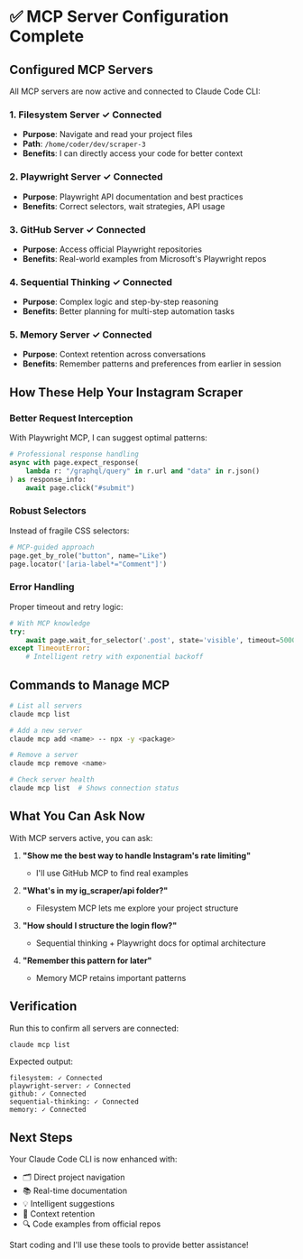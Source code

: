 # ✅ MCP Server Configuration Complete

## Configured MCP Servers

All MCP servers are now active and connected to Claude Code CLI:

### 1. **Filesystem Server** ✓ Connected
- **Purpose**: Navigate and read your project files
- **Path**: `/home/coder/dev/scraper-3`
- **Benefits**: I can directly access your code for better context

### 2. **Playwright Server** ✓ Connected  
- **Purpose**: Playwright API documentation and best practices
- **Benefits**: Correct selectors, wait strategies, API usage

### 3. **GitHub Server** ✓ Connected
- **Purpose**: Access official Playwright repositories
- **Benefits**: Real-world examples from Microsoft's Playwright repos

### 4. **Sequential Thinking** ✓ Connected
- **Purpose**: Complex logic and step-by-step reasoning
- **Benefits**: Better planning for multi-step automation tasks

### 5. **Memory Server** ✓ Connected
- **Purpose**: Context retention across conversations
- **Benefits**: Remember patterns and preferences from earlier in session

## How These Help Your Instagram Scraper

### Better Request Interception
With Playwright MCP, I can suggest optimal patterns:
```python
# Professional response handling
async with page.expect_response(
    lambda r: "/graphql/query" in r.url and "data" in r.json()
) as response_info:
    await page.click("#submit")
```

### Robust Selectors
Instead of fragile CSS selectors:
```python
# MCP-guided approach
page.get_by_role("button", name="Like")
page.locator('[aria-label*="Comment"]')
```

### Error Handling
Proper timeout and retry logic:
```python
# With MCP knowledge
try:
    await page.wait_for_selector('.post', state='visible', timeout=5000)
except TimeoutError:
    # Intelligent retry with exponential backoff
```

## Commands to Manage MCP

```bash
# List all servers
claude mcp list

# Add a new server
claude mcp add <name> -- npx -y <package>

# Remove a server
claude mcp remove <name>

# Check server health
claude mcp list  # Shows connection status
```

## What You Can Ask Now

With MCP servers active, you can ask:

1. **"Show me the best way to handle Instagram's rate limiting"**
   - I'll use GitHub MCP to find real examples

2. **"What's in my ig_scraper/api folder?"**
   - Filesystem MCP lets me explore your project structure

3. **"How should I structure the login flow?"**
   - Sequential thinking + Playwright docs for optimal architecture

4. **"Remember this pattern for later"**
   - Memory MCP retains important patterns

## Verification

Run this to confirm all servers are connected:
```bash
claude mcp list
```

Expected output:
```
filesystem: ✓ Connected
playwright-server: ✓ Connected
github: ✓ Connected
sequential-thinking: ✓ Connected
memory: ✓ Connected
```

## Next Steps

Your Claude Code CLI is now enhanced with:
- 🗂️ Direct project navigation
- 📚 Real-time documentation
- 💡 Intelligent suggestions
- 🧠 Context retention
- 🔍 Code examples from official repos

Start coding and I'll use these tools to provide better assistance!